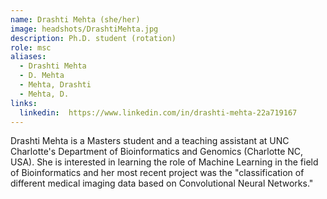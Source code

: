 ```yaml
---
name: Drashti Mehta (she/her)
image: headshots/DrashtiMehta.jpg
description: Ph.D. student (rotation)
role: msc
aliases:
  - Drashti Mehta
  - D. Mehta
  - Mehta, Drashti
  - Mehta, D.
links:
  linkedin:  https://www.linkedin.com/in/drashti-mehta-22a719167
---
```


Drashti Mehta is a Masters student and a teaching assistant at UNC Charlotte's Department of Bioinformatics and Genomics (Charlotte NC, USA). She is interested in learning the role of Machine Learning in the field of Bioinformatics and her most recent project was the "classification of different medical imaging data based on Convolutional Neural Networks."
